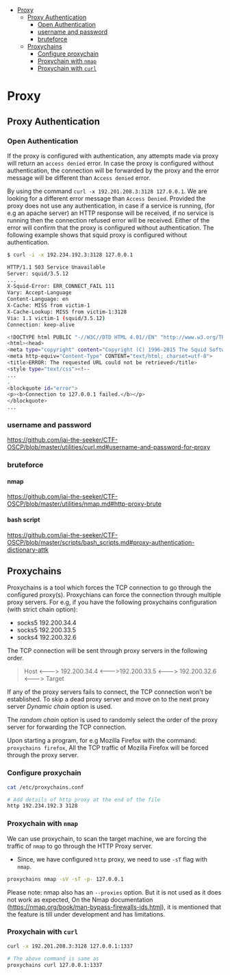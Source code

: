 
* [Proxy](#proxy)
  * [Proxy Authentication](#proxy-authentication)
    * [Open Authentication](#open-authentication)
    * [username and password](#username-and-password)
    * [bruteforce](#bruteforce)
  * [Proxychains](#proxychains)
    * [Configure proxychain](#configure-proxychain)
    * [Proxychain with `nmap`](#proxychain-with-nmap)
    * [Proxychain with `curl`](#proxychain-with-curl)

# Proxy
## Proxy Authentication
### Open Authentication
If the proxy is configured with authentication, any attempts made via proxy will return an `access denied` error. In case the proxy is configured without authentication, the connection will be forwarded by the proxy and the error message will be different than `Access denied` error.

By using the command `curl -x 192.201.208.3:3128 127.0.0.1`. We are looking for a different error message than `Access Denied`. Provided the proxy does not use any authentication, in case if a service is running, (for e.g an apache server) an HTTP response will be received, if no service is running then the connection refused error will be received. Either of the error will confirm that the proxy is configured without authentication. The following example shows that squid proxy is configured without authentication.
```sh
$ curl -i -x 192.234.192.3:3128 127.0.0.1

HTTP/1.1 503 Service Unavailable
Server: squid/3.5.12
...
X-Squid-Error: ERR_CONNECT_FAIL 111
Vary: Accept-Language
Content-Language: en
X-Cache: MISS from victim-1
X-Cache-Lookup: MISS from victim-1:3128
Via: 1.1 victim-1 (squid/3.5.12)
Connection: keep-alive

<!DOCTYPE html PUBLIC "-//W3C//DTD HTML 4.01//EN" "http://www.w3.org/TR/html4/strict.dtd">
<html><head>
<meta type="copyright" content="Copyright (C) 1996-2015 The Squid Software Foundation and contributors">
<meta http-equiv="Content-Type" CONTENT="text/html; charset=utf-8">
<title>ERROR: The requested URL could not be retrieved</title>
<style type="text/css"><!-- 
...
.
<blockquote id="error">
<p><b>Connection to 127.0.0.1 failed.</b></p>
</blockquote>
...
```
### username and password
<https://github.com/jai-the-seeker/CTF-OSCP/blob/master/utilities/curl.md#username-and-password-for-proxy>
### bruteforce
#### nmap
<https://github.com/jai-the-seeker/CTF-OSCP/blob/master/utilities/nmap.md#http-proxy-brute>
#### bash script
<https://github.com/jai-the-seeker/CTF-OSCP/blob/master/scripts/bash_scripts.md#proxy-authentication-dictionary-attk>
## Proxychains

Proxychains is a tool which forces the TCP connection to go through the configured proxy(s). Proxychians can force the connection through multiple proxy servers. For e.g, if you have the following proxychains configuration (with strict chain option):

- socks5 192.200.34.4
- socks5 192.200.33.5
- socks4 192.200.32.6

The TCP connection will be sent through proxy servers in the following order.

> Host  <---> 192.200.34.4  <--->192.200.33.5 <---> 192.200.32.6 <---> Target

If any of the proxy servers fails to connect, the TCP connection won't be established. To skip a dead proxy server and move on to the next proxy server *Dynamic chain* option is used.

The *random chain* option is used to randomly select the order of the proxy server for forwarding the TCP connection.

Upon starting a program, for e.g Mozilla Firefox with the command: `proxychains firefox`, All the TCP traffic of Mozilla Firefox will be forced through the proxy server.

### Configure proxychain
```sh
cat /etc/proxychains.conf

# Add details of http proxy at the end of the file
http 192.234.192.3 3128
```
### Proxychain with `nmap`
We can use proxychain, to scan the target machine, we are forcing the traffic of `nmap` to go through the HTTP Proxy server.


* Since, we have configured `http` proxy, we need to use `-sT` flag with `nmap`.
```sh
proxychains nmap -sV -sT -p- 127.0.0.1
```
Please note: nmap also has an `--proxies` option. But it is not used as it does not work as expected, On the Nmap documentation (https://nmap.org/book/man-bypass-firewalls-ids.html), it is mentioned that the feature is till under development and has limitations.

### Proxychain with `curl`
```sh
curl -x 192.201.208.3:3128 127.0.0.1:1337

# The above command is same as
proxychains curl 127.0.0.1:1337
```


